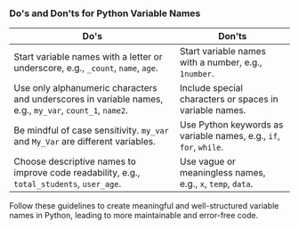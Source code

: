 ### Do's and Don'ts for Python Variable Names

| Do's                                       | Don'ts                                    |
|--------------------------------------------|-------------------------------------------|
| Start variable names with a letter or underscore, e.g., `_count`, `name`, `age`. | Start variable names with a number, e.g., `1number`. |
| Use only alphanumeric characters and underscores in variable names, e.g., `my_var`, `count_1`, `name2`. | Include special characters or spaces in variable names. |
| Be mindful of case sensitivity. `my_var` and `My_Var` are different variables. | Use Python keywords as variable names, e.g., `if`, `for`, `while`. |
| Choose descriptive names to improve code readability, e.g., `total_students`, `user_age`. | Use vague or meaningless names, e.g., `x`, `temp`, `data`. |

Follow these guidelines to create meaningful and well-structured variable names in Python, leading to more maintainable and error-free code.
